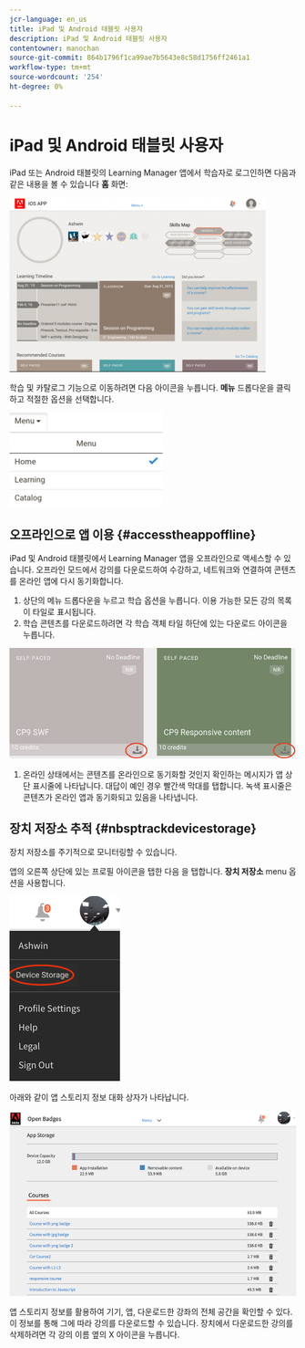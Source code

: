 ```yaml
---
jcr-language: en_us
title: iPad 및 Android 태블릿 사용자
description: iPad 및 Android 태블릿 사용자
contentowner: manochan
source-git-commit: 864b1796f1ca99ae7b5643e8c58d1756ff2461a1
workflow-type: tm+mt
source-wordcount: '254'
ht-degree: 0%

---
```




# iPad 및 Android 태블릿 사용자

iPad 또는 Android 태블릿의 Learning Manager 앱에서 학습자로 로그인하면 다음과 같은 내용을 볼 수 있습니다 **홈** 화면:

![](assets/screenshot-2015-08-07-12-24-40-e1439211134842.png)

학습 및 카탈로그 기능으로 이동하려면 다음 아이콘을 누릅니다. **메뉴** 드롭다운을 클릭하고 적절한 옵션을 선택합니다.

![](assets/menu-ipad.png)

## 오프라인으로 앱 이용 {#accesstheappoffline}

iPad 및 Android 태블릿에서 Learning Manager 앱을 오프라인으로 액세스할 수 있습니다. 오프라인 모드에서 강의를 다운로드하여 수강하고, 네트워크와 연결하여 콘텐츠를 온라인 앱에 다시 동기화합니다.

1. 상단의 메뉴 드롭다운을 누르고 학습 옵션을 누릅니다. 이용 가능한 모든 강의 목록이 타일로 표시됩니다.
1. 학습 콘텐츠를 다운로드하려면 각 학습 객체 타일 하단에 있는 다운로드 아이콘을 누릅니다.

![](assets/download-ipad.png)

1. 온라인 상태에서는 콘텐츠를 온라인으로 동기화할 것인지 확인하는 메시지가 앱 상단 표시줄에 나타납니다. 대답이 예인 경우 빨간색 막대를 탭합니다. 녹색 표시줄은 콘텐츠가 온라인 앱과 동기화되고 있음을 나타냅니다.

## 장치 저장소 추적 {#nbsptrackdevicestorage}

장치 저장소를 주기적으로 모니터링할 수 있습니다.

앱의 오른쪽 상단에 있는 프로필 아이콘을 탭한 다음 을 탭합니다. **장치 저장소** menu 옵션을 사용합니다.

![](assets/app-device-storage.png)

아래와 같이 앱 스토리지 정보 대화 상자가 나타납니다.

![](assets/app-storage.png)

앱 스토리지 정보를 활용하여 기기, 앱, 다운로드한 강좌의 전체 공간을 확인할 수 있다. 이 정보를 통해 그에 따라 강의를 다운로드할 수 있습니다. 장치에서 다운로드한 강의를 삭제하려면 각 강의 이름 옆의 X 아이콘을 누릅니다.
